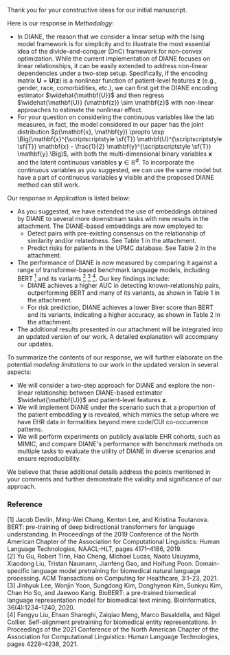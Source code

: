 Thank you for your constructive ideas for our initial manuscript. 

Here is our response in *Methodology*:

- In DIANE, the reason that we consider a linear setup  with the Ising model framework is for simplicity and to illustrate the most essential idea of the divide-and-conquer (DnC) framework for non-convex optimization. While the current implementation of DIANE focuses on linear relationships, it can be easily  extended to address non-linear dependencies under a two-step setup. Specifically, if the  encoding matrix $\mathbf{U} = \mathbf{U}(\mathbf{z})$ is a nonlinear function of patient-level features $\mathbf{z}$ (e.g., gender, race, comorbidities, etc.), we can first get the DIANE encoding estimator $\widehat{\mathbf{U}}$ and then regress $\widehat{\mathbf{U}} (\mathbf{z}) \sim \mathbf{z}$ with non-linear approaches to estimate the nonlinear effect.
- For your question on considering the continuous variables like the lab measures, in fact, the model considered in our paper has the joint distribution $p(\mathbf{x}, \mathbf{y}) \propto \exp \Big(\mathbf{x}^{\scriptscriptstyle \sf{T}} \mathbf{U}^{\scriptscriptstyle \sf{T}} \mathbf{x} - \frac{1}{2} \mathbf{y}^{\scriptscriptstyle \sf{T}} \mathbf{y} \Big)$, with both the multi-dimensional binary variables  $\mathbf{x}$ and the latent continuous variables $\mathbf{y} \in \mathbb{R} ^ d$. To incorporate the continuous variables as you suggested, we can use the same model but have a part of continuous variables $\mathbf{y}$ visible and the proposed DIANE method can still work.

Our response in *Application* is listed below:

- As you suggested, we have extended the use of embeddings obtained by DIANE to several more downstream tasks with new results in the attachment. The DIANE-based embeddings are now employed to:
  - Detect pairs with pre-existing consensus on the relationship of similarity and/or relatedness. See Table 1 in the attachment.
  - Predict risks for patients in the UPMC database. See Table 2 in the attachment.
- The performance of DIANE is now measured by comparing it against a range of transformer-based benchmark language models, including BERT [<sup>1</sup>](#refer-anchor-1) and its
  variants [<sup>2</sup>](#refer-anchor-2) [<sup>3</sup>](#refer-anchor-3) [<sup>4</sup>](#refer-anchor-4). Our key findings include:
  - DIANE achieves a higher AUC in detecting known-relationship pairs, outperforming BERT and many of its variants, as shown in Table 1 in the attachment.
  - For risk prediction, DIANE achieves a lower Birer score than BERT and its variants, indicating a higher accuracy, as shown in Table 2 in the attachment.
- The additional results presented in our attachment will be integrated into an updated version of our work. A detailed explanation will accompany our updates.

To summarize the contents of our response, we will further elaborate on the potential *modeling limitations* to our work in the updated version in several aspects:

- We will consider a two-step approach for DIANE and explore the non-linear relationship between DIANE-based estimator $\widehat{\mathbf{U}}$ and patient-level features $\mathbf{z}$.
- We will implement DIANE under the scenario such that a proportion of the patient embedding $\mathbf{y}$ is revealed, which mimics the setup where we have EHR data in formalities beyond mere code/CUI co-occurrence patterns.
- We will perform experiments on publicly available EHR cohorts, such as MIMIC, and compare DIANE's performance with benchmark methods on multiple tasks to evaluate the utility of DIANE in diverse scenarios and ensure reproducibility.

We believe that these additional details address the points mentioned in your comments and further 
demonstrate the validity and significance of our approach.

### Reference

<div id="refer-anchor-1"></div>
[1] Jacob Devlin, Ming-Wei Chang, Kenton Lee, and Kristina Toutanova. BERT: pre-training of deep
bidirectional transformers for language understanding. In Proceedings of the 2019 Conference of the North
American Chapter of the Association for Computational Linguistics: Human Language Technologies,
NAACL-HLT, pages 4171–4186, 2019.

<div id="refer-anchor-2"></div>
[2] Yu Gu, Robert Tinn, Hao Cheng, Michael Lucas, Naoto Usuyama, Xiaodong Liu, Tristan Naumann,
Jianfeng Gao, and Hoifung Poon. Domain-specific language model pretraining for biomedical natural
language processing. ACM Transactions on Computing for Healthcare, 3:1–23, 2021.

<div id="refer-anchor-3"></div>
[3] Jinhyuk Lee, Wonjin Yoon, Sungdong Kim, Donghyeon Kim, Sunkyu Kim, Chan Ho So, and Jaewoo
Kang. BioBERT: a pre-trained biomedical language representation model for biomedical text mining.
Bioinformatics, 36(4):1234–1240, 2020.

<div id="refer-anchor-4"></div>
[4] Fangyu Liu, Ehsan Shareghi, Zaiqiao Meng, Marco Basaldella, and Nigel Collier. Self-alignment
pretraining for biomedical entity representations. In Proceedings of the 2021 Conference of the North
American Chapter of the Association for Computational Linguistics: Human Language Technologies,
pages 4228–4238, 2021.

